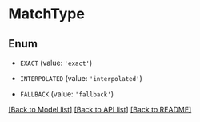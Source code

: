 # MatchType


## Enum

* `EXACT` (value: `'exact'`)

* `INTERPOLATED` (value: `'interpolated'`)

* `FALLBACK` (value: `'fallback'`)

[[Back to Model list]](../README.md#documentation-for-models) [[Back to API list]](../README.md#documentation-for-api-endpoints) [[Back to README]](../README.md)


